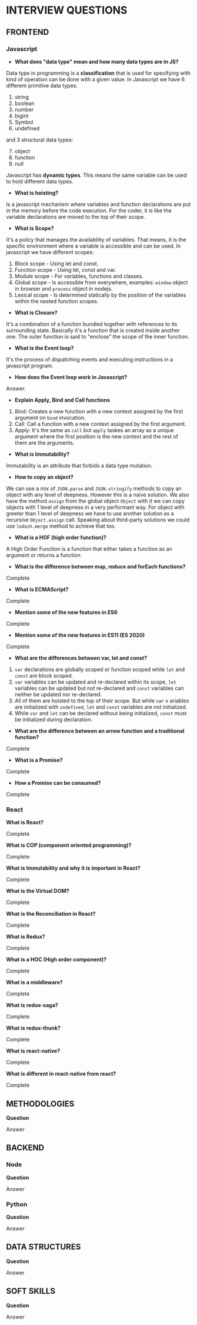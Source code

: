 # INTERVIEW QUESTIONS

## FRONTEND

### Javascript

- **What does "data type" mean and how many data types are in JS?**

Data type in programming is a **classification** that is used for specifying with kind of operation can be done with a given value. In Javascript we have 6 different primitive data types:

1. string
2. boolean
3. number
4. bigint
5. Symbol
6. undefined

and 3 structural data types:

7. object
8. function
9. null

Javascript has **dynamic types**. This means the same variable can be used to hold different data types.

- **What is hoisting?**

Is a javascript mechanism where variables and function declarations are put in the memory before the code execution. For the coder, it is like the variable declarations are moved to the top of their scope.

- **What is Scope?**

It's a policy that manages the availability of variables. That means, it is the specific environment where a variable is accessible and can be used. In javascript we have different scopes:

1. Block scope - Using let and const.
2. Function scope - Using let, const and var.
3. Module scope - For variables, functions and classes.
4. Global scope - Is accessible from everywhere, examples: `window` object in browser and `process` object in nodejs.
5. Lexical scope - Is determined statically by the position of the variables within the nested function scopes.

- **What is Closure?**

It's a combination of a function bundled together with references to its surrounding state. Basically it's a function that is created inside another one. The outer function is said to "enclose" the scope of the inner function.

- **What is the Event loop?**

It's the process of dispatching events and executing instructions in a javascript program.

- **How does the Event loop work in Javascript?**

Answer.

- **Explain Apply, Bind and Call functions**

1. Bind: Creates a new function with a new context assigned by the first argument on `bind` invocation.
2. Call: Call a function with a new context assigned by the first argument.
3. Apply: It's the same as `call` but `apply` taskes an array as a unique argument where the first position is the new context and the rest of them are the arguments.

- **What is Immutability?**

Immutability is an attribute that forbids a data type mutation.

- **How to copy an object?**

We can use a mix of `JSON.parse` and `JSON.stringify` methods to copy an object with any level of deepness. However this is a naive solution.
We also have the method `assign` from the global object `Object` with it we can copy objects with 1 level of deepness in a very performant way.
For object with greeter than 1 level of deepness we have to use another solution as a recursive `Object.assign` call.
Speaking about third-party solutions we could use `lodash.merge` method to achieve that too.

- **What is a HOF (high order function)?**

A High Order Function is a function that either takes a function as an argument or returns a function.

- **What is the difference between map, reduce and forEach functions?**

Complete

- **What is ECMAScript?**

Complete

- **Mention some of the new features in ES6**

Complete

- **Mention some of the new features in ES11 (ES 2020)**

Complete

- **What are the differences between var, let and const?**

1. `var` declarations are globally scoped or function scoped while `let` and `const` are block scoped.
2. `var` variables can be updated and re-declared within its scope, `let` variables can be updated but not re-declared
    and `const` variables can neither be updated nor re-declared.
3. All of them are hoisted to the top of their scope. But while `var` v ariables are initialized with `undefined`, `let` and `const` variables
    are not initialized.
4. While `var` and `let` can be declared without being initialized, `const` must be initialized during declaration.

- **What are the difference between an arrow function and a traditional function?**

Complete

- **What is a Promise?**

Complete

- **How a Promise can be consumed?**

Complete


### React

**What is React?**

Complete

**What is COP (component oriented programming)?**

Complete

**What is Immutability and why it is important in React?**

Complete

**What is the Virtual DOM?**

Complete

**What is the Reconciliation in React?**

Complete

**What is Redux?**

Complete

**What is a HOC (High order component)?**

Complete

**What is a middleware?**

Complete

**What is redux-saga?**

Complete

**What is redux-thunk?**

Complete

**What is react-native?**

Complete

**What is different in react-native from react?**

Complete


## METHODOLOGIES

**Question**

Answer


## BACKEND

### Node

**Question**

Answer

### Python

**Question**

Answer


## DATA STRUCTURES

**Question**

Answer


## SOFT SKILLS

**Question**

Answer
